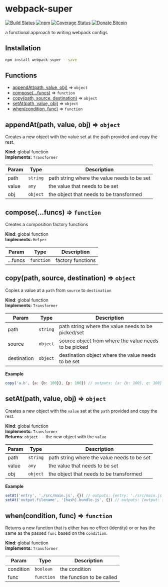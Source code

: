 # webpack-super
[![Build Status](https://travis-ci.org/tusharmath/webpack-super.svg?branch=master)](https://travis-ci.org/tusharmath/webpack-super)
[![npm](https://img.shields.io/npm/v/webpack-super.svg)](https://www.npmjs.com/package/webpack-super)
[![Coverage Status](https://coveralls.io/repos/github/tusharmath/webpack-super/badge.svg)](https://coveralls.io/github/tusharmath/webpack-super)
[![Donate Bitcoin](https://img.shields.io/badge/donate-bitcoin-green.svg)](https://www.coinbase.com/tusharmath)

a functional approach to writing webpack configs

## Installation

```bash
npm install webpack-super --save
```

## Functions

* [appendAt(path, value, obj)](#appendAt) ⇒ <code>object</code>
* [compose(...funcs)](#compose) ⇒ <code>function</code>
* [copy(path, source, destination)](#copy) ⇒ <code>object</code>
* [setAt(path, value, obj)](#setAt) ⇒ <code>object</code>
* [when(condition, func)](#when) ⇒ <code>function</code>

<a name="appendAt"></a>

## appendAt(path, value, obj) ⇒ <code>object</code>
Creates a new object with the value set at the path provided and copy the rest.

**Kind**: global function  
**Implements:** <code>Transformer</code>  

| Param | Type | Description |
| --- | --- | --- |
| path | <code>string</code> | path string where the value needs to be set |
| value | <code>any</code> | the value that needs to be set |
| obj | <code>object</code> | the object that needs to be transformed |

<a name="compose"></a>

## compose(...funcs) ⇒ <code>function</code>
Creates a composition factory functions

**Kind**: global function  
**Implements:** <code>Helper</code>  

| Param | Type | Description |
| --- | --- | --- |
| ...funcs | <code>function</code> | factory functions |

<a name="copy"></a>

## copy(path, source, destination) ⇒ <code>object</code>
Copies a value at a `path` from `source` to `destination`

**Kind**: global function  
**Implements:** <code>Transformer</code>  

| Param | Type | Description |
| --- | --- | --- |
| path | <code>string</code> | path string where the value needs to be picked/set |
| source | <code>object</code> | source object from where the value needs to be picked |
| destination | <code>object</code> | destination object where the value needs to be set |

**Example**  
```js
copy('a.b', {a: {b: 100}}, {p: 100}) // outputs: {a: {b: 100}, q: 100}
```
<a name="setAt"></a>

## setAt(path, value, obj) ⇒ <code>object</code>
Creates a new object with the `value` set at the `path` provided and copy the rest.

**Kind**: global function  
**Implements:** <code>Transformer</code>  
**Returns**: <code>object</code> - - the new object with the `value`  

| Param | Type | Description |
| --- | --- | --- |
| path | <code>string</code> | path string where the value needs to be set |
| value | <code>any</code> | the value that needs to be set |
| obj | <code>object</code> | the object that needs to be transformed |

**Example**  
```js
setAt('entry', './src/main.js', {}) // outputs: {entry: './src/main.js'}
setAt('output.filename', '[hash].bundle.js', {}) // outputs: {output: {filename: '[hash].bundle.js'}}
```
<a name="when"></a>

## when(condition, func) ⇒ <code>function</code>
Returns a new function that is either has no effect (identity) or
or has the same as the passed `func` based on the `condition`.

**Kind**: global function  
**Implements:** <code>Transformer</code>  

| Param | Type | Description |
| --- | --- | --- |
| condition | <code>boolean</code> | the condition |
| func | <code>function</code> | the function to be called |

